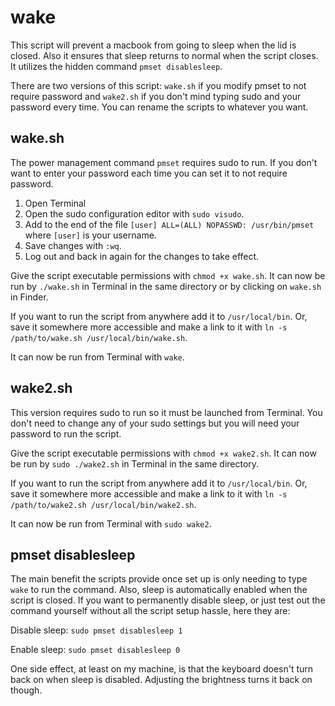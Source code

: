 # wake

This script will prevent a macbook from going to sleep when the lid is closed. Also it ensures that sleep returns to normal when the script closes. It utilizes the hidden command `pmset disablesleep`. 

There are two versions of this script: `wake.sh` if you modify pmset to not require password and `wake2.sh` if you don't mind typing sudo and your password every time. You can rename the scripts to whatever you want.

## wake.sh

The power management command `pmset` requires sudo to run. If you don't want to enter your password each time you can set it to not require password.

1. Open Terminal
2. Open the sudo configuration editor with `sudo visudo`.
3. Add to the end of the file `[user] ALL=(ALL) NOPASSWD: /usr/bin/pmset` where `[user]` is your username.
4. Save changes with `:wq`.
5. Log out and back in again for the changes to take effect.

Give the script executable permissions with `chmod +x wake.sh`. It can now be run by `./wake.sh` in Terminal in the same directory or by clicking on `wake.sh` in Finder.

If you want to run the script from anywhere add it to `/usr/local/bin`. Or, save it somewhere more accessible and make a link to it with `ln -s /path/to/wake.sh /usr/local/bin/wake.sh`.

It can now be run from Terminal with `wake`.

## wake2.sh

This version requires sudo to run so it must be launched from Terminal. You don't need to change any of your sudo settings but you will need your password to run the script. 

Give the script executable permissions with `chmod +x wake2.sh`. It can now be run by `sudo ./wake2.sh` in Terminal in the same directory.

If you want to run the script from anywhere add it to `/usr/local/bin`. Or, save it somewhere more accessible and make a link to it with `ln -s /path/to/wake2.sh /usr/local/bin/wake2.sh`. 

It can now be run from Terminal with `sudo wake2`.

## pmset disablesleep

The main benefit the scripts provide once set up is only needing to type `wake` to run the command. Also, sleep is automatically enabled when the script is closed. If you want to permanently disable sleep, or just test out the command yourself without all the script setup hassle, here they are:

Disable sleep: `sudo pmset disablesleep 1`

Enable sleep: `sudo pmset disablesleep 0`

One side effect, at least on my machine, is that the keyboard doesn't turn back on when sleep is disabled. Adjusting the brightness turns it back on though.
